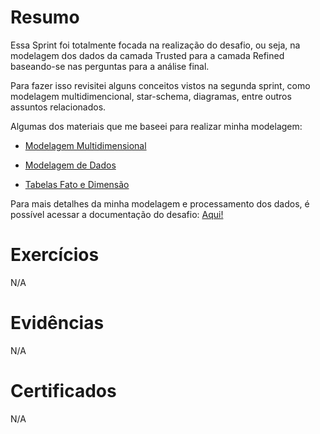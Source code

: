 
# Resumo

Essa Sprint foi totalmente focada na realização do desafio, ou seja, na modelagem dos dados da camada Trusted para a camada Refined baseando-se nas perguntas para a análise final.

Para fazer isso revisitei alguns conceitos vistos na segunda sprint, como modelagem multidimencional, star-schema, diagramas, entre outros assuntos relacionados.

Algumas dos materiais que me baseei para realizar minha modelagem:

- [Modelagem Multidimensional](https://medium.com/@celionormando/modelagem-multidimensional-c61121d61b9b)

- [Modelagem de Dados](https://aws.amazon.com/pt/what-is/data-modeling/)

- [Tabelas Fato e Dimensão](https://medium.com/a3data/como-agrupar-seus-dados-em-tabelas-fatos-e-dimens%C3%B5es-9782f7be3bf3)


Para mais detalhes da minha modelagem e processamento dos dados, é possível acessar a documentação do desafio: [Aqui!](../Sprint%209/Desafio/README.md)

# Exercícios

N/A


# Evidências

N/A


# Certificados


N/A 

